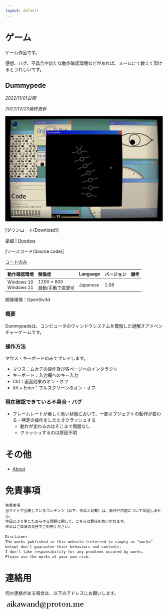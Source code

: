 ```yaml
---
layout: default
---
```


# ゲーム

ゲーム作品です。

感想、バグ、不具合や新たな動作確認環境などがあれば、メールにて教えて頂けるとうれしいです。


## Dummypede

*2022/11/01公開*

*2022/12/23最終更新*

![dummypede](./images/dummypede.png)

\[ダウンロード(Download)\]

[夢現](https://freegame-mugen.jp/adventure/game_10661.html) | 
[Dropbox](https://www.dropbox.com/s/bj6zfk0gayvh1lq/dummypede_1_08.zip?dl=0)

\[ソースコード(Source code)\]

[コードのみ](https://github.com/Aikawa3311/Dummypede)

| 動作確認環境 | 解像度 | Language | バージョン | 備考 |
|:------------|:-------|:--------|:----------|:-----|
| Windows 10<br>Windows 11 | 1200 × 800<br>自動/手動で変更可 | Japanese | 1.08 | |

開発環境：OpenSiv3d


### 概要
Dummypedeは、コンピュータのウィンドウシステムを模倣した謎解きアドベンチャーゲームです。


### 操作方法
マウス・キーボードのみでプレイします。

- マウス：ムカデの操作及び各ページへのインタラクト
- キーボード：入力欄へのキー入力
- Ctrl：画面効果のオン・オフ
- Alt + Enter：フルスクリーンのオン・オフ


### 現在確認できている不具合・バグ

- フレームレートが著しく低い状態において、一部オブジェクトの動作が変わる・特定の操作をしたときクラッシュする
    - 動作が変わるのはそこまで問題なし
    - クラッシュするのは原因不明


# その他

- [About](./docs/about.md)


# 免責事項

```
免責事項
当サイトで公開しているコンテンツ（以下、作品と記載）は、動作や内容について保証しません。
作品により生じたあらゆる問題に関して、こちらは責任を負いかねます。
作品はご自身の責任でご利用ください。

Disclaimer
The works published in this website (referred to simply as "works" below) don't guarantee thier behaviors and contents.
I don't take responsibility for any problems occured by works.
Please use the works at your own risk.
```


# 連絡用

何か連絡がある場合は、以下のアドレスにお願いします。

![addr](./images/addr_bl.png)


